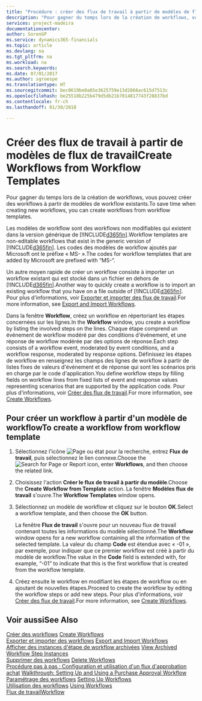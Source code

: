 ```yaml
---
title: "Procédure : créer des flux de travail à partir de modèles de flux de travail | Microsoft Docs"
description: "Pour gagner du temps lors de la création de workflows, vous pouvez créer des workflows à partir de modèles de workflow existants."
services: project-madeira
documentationcenter: 
author: SorenGP
ms.service: dynamics365-financials
ms.topic: article
ms.devlang: na
ms.tgt_pltfrm: na
ms.workload: na
ms.search.keywords: 
ms.date: 07/01/2017
ms.author: sgroespe
ms.translationtype: HT
ms.sourcegitcommit: bec0619be0a65e3625759e13d2866ac615d7513c
ms.openlocfilehash: be25518b225b479d5db21b7014817743f28837bd
ms.contentlocale: fr-ch
ms.lasthandoff: 01/30/2018

---
```

# <a name="create-workflows-from-workflow-templates"></a><span data-ttu-id="6e3fe-103">Créer des flux de travail à partir de modèles de flux de travail</span><span class="sxs-lookup"><span data-stu-id="6e3fe-103">Create Workflows from Workflow Templates</span></span>
<span data-ttu-id="6e3fe-104">Pour gagner du temps lors de la création de workflows, vous pouvez créer des workflows à partir de modèles de workflow existants.</span><span class="sxs-lookup"><span data-stu-id="6e3fe-104">To save time when creating new workflows, you can create workflows from workflow templates.</span></span>  

 <span data-ttu-id="6e3fe-105">Les modèles de workflow sont des workflows non modifiables qui existent dans la version générique de [!INCLUDE[d365fin](includes/d365fin_md.md)].</span><span class="sxs-lookup"><span data-stu-id="6e3fe-105">Workflow templates are non-editable workflows that exist in the generic version of [!INCLUDE[d365fin](includes/d365fin_md.md)].</span></span> <span data-ttu-id="6e3fe-106">Les codes des modèles de workflow ajoutés par Microsoft ont le préfixe « MS- ».</span><span class="sxs-lookup"><span data-stu-id="6e3fe-106">The codes for workflow templates that are added by Microsoft are prefixed with “MS-“.</span></span>  

 <span data-ttu-id="6e3fe-107">Un autre moyen rapide de créer un workflow consiste à importer un workflow existant qui est stocké dans un fichier en dehors de [!INCLUDE[d365fin](includes/d365fin_md.md)].</span><span class="sxs-lookup"><span data-stu-id="6e3fe-107">Another way to quickly create a workflow is to import an existing workflow that you have on a file outside of [!INCLUDE[d365fin](includes/d365fin_md.md)].</span></span> <span data-ttu-id="6e3fe-108">Pour plus d'informations, voir [Exporter et importer des flux de travail](across-how-to-export-and-import-workflows.md).</span><span class="sxs-lookup"><span data-stu-id="6e3fe-108">For more information, see [Export and Import Workflows](across-how-to-export-and-import-workflows.md).</span></span>  

<span data-ttu-id="6e3fe-109">Dans la fenêtre **Workflow**, créez un workflow en répertoriant les étapes concernées sur les lignes.</span><span class="sxs-lookup"><span data-stu-id="6e3fe-109">In the **Workflow** window, you create a workflow by listing the involved steps on the lines.</span></span> <span data-ttu-id="6e3fe-110">Chaque étape comprend un événement de workflow modéré par des conditions d'événement, et une réponse de workflow modérée par des options de réponse.</span><span class="sxs-lookup"><span data-stu-id="6e3fe-110">Each step consists of a workflow event, moderated by event conditions, and a workflow response, moderated by response options.</span></span> <span data-ttu-id="6e3fe-111">Définissez les étapes de workflow en renseignez les champs des lignes de workflow à partir de listes fixes de valeurs d'événement et de réponse qui sont les scénarios pris en charge par le code d'application.</span><span class="sxs-lookup"><span data-stu-id="6e3fe-111">You define workflow steps by filling fields on workflow lines from fixed lists of event and response values representing scenarios that are supported by the application code.</span></span> <span data-ttu-id="6e3fe-112">Pour plus d'informations, voir [Créer des flux de travail](across-how-to-create-workflows.md).</span><span class="sxs-lookup"><span data-stu-id="6e3fe-112">For more information, see [Create Workflows](across-how-to-create-workflows.md).</span></span>  

## <a name="to-create-a-workflow-from-workflow-template"></a><span data-ttu-id="6e3fe-113">Pour créer un workflow à partir d'un modèle de workflow</span><span class="sxs-lookup"><span data-stu-id="6e3fe-113">To create a workflow from workflow template</span></span>  
1.  <span data-ttu-id="6e3fe-114">Sélectionnez l'icône ![Page ou état pour la recherche](media/ui-search/search_small.png "icône Page ou état pour la recherche"), entrez **Flux de travail**, puis sélectionnez le lien connexe.</span><span class="sxs-lookup"><span data-stu-id="6e3fe-114">Choose the ![Search for Page or Report](media/ui-search/search_small.png "Search for Page or Report icon") icon, enter **Workflows**, and then choose the related link.</span></span>  
2.  <span data-ttu-id="6e3fe-115">Choisissez l'action **Créer le flux de travail à partir du modèle**.</span><span class="sxs-lookup"><span data-stu-id="6e3fe-115">Choose the **Create Workflow from Template** action.</span></span> <span data-ttu-id="6e3fe-116">La fenêtre **Modèles flux de travail** s'ouvre.</span><span class="sxs-lookup"><span data-stu-id="6e3fe-116">The **Workflow Templates** window opens.</span></span>  
3.  <span data-ttu-id="6e3fe-117">Sélectionnez un modèle de workflow et cliquez sur le bouton **OK**.</span><span class="sxs-lookup"><span data-stu-id="6e3fe-117">Select a workflow template, and then choose the **OK** button.</span></span>  

     <span data-ttu-id="6e3fe-118">La fenêtre **Flux de travail** s'ouvre pour un nouveau flux de travail contenant toutes les informations du modèle sélectionné.</span><span class="sxs-lookup"><span data-stu-id="6e3fe-118">The **Workflow** window opens for a new workflow containing all the information of the selected template.</span></span> <span data-ttu-id="6e3fe-119">La valeur du champ **Code** est étendue avec « -01 », par exemple, pour indiquer que ce premier workflow est créé à partir du modèle de workflow.</span><span class="sxs-lookup"><span data-stu-id="6e3fe-119">The value in the **Code** field is extended with, for example, “-01” to indicate that this is the first workflow that is created from the workflow template.</span></span>  
4.  <span data-ttu-id="6e3fe-120">Créez ensuite le workflow en modifiant les étapes de workflow ou en ajoutant de nouvelles étapes.</span><span class="sxs-lookup"><span data-stu-id="6e3fe-120">Proceed to create the workflow by editing the workflow steps or add new steps.</span></span> <span data-ttu-id="6e3fe-121">Pour plus d'informations, voir [Créer des flux de travail](across-how-to-create-workflows.md).</span><span class="sxs-lookup"><span data-stu-id="6e3fe-121">For more information, see [Create Workflows](across-how-to-create-workflows.md).</span></span>  

## <a name="see-also"></a><span data-ttu-id="6e3fe-122">Voir aussi</span><span class="sxs-lookup"><span data-stu-id="6e3fe-122">See Also</span></span>  
 <span data-ttu-id="6e3fe-123">[Créer des workflows](across-how-to-create-workflows.md) </span><span class="sxs-lookup"><span data-stu-id="6e3fe-123">[Create Workflows](across-how-to-create-workflows.md) </span></span>  
 <span data-ttu-id="6e3fe-124">[Exporter et importer des workflows](across-how-to-export-and-import-workflows.md) </span><span class="sxs-lookup"><span data-stu-id="6e3fe-124">[Export and Import Workflows](across-how-to-export-and-import-workflows.md) </span></span>  
 <span data-ttu-id="6e3fe-125">[Afficher des instances d'étape de workflow archivées](across-how-to-view-archived-workflow-step-instances.md) </span><span class="sxs-lookup"><span data-stu-id="6e3fe-125">[View Archived Workflow Step Instances](across-how-to-view-archived-workflow-step-instances.md) </span></span>  
 <span data-ttu-id="6e3fe-126">[Supprimer des workflows](across-how-to-delete-workflows.md) </span><span class="sxs-lookup"><span data-stu-id="6e3fe-126">[Delete Workflows](across-how-to-delete-workflows.md) </span></span>  
 <span data-ttu-id="6e3fe-127">[Procédure pas à pas : Configuration et utilisation d'un flux d'approbation achat](walkthrough-setting-up-and-using-a-purchase-approval-workflow.md) </span><span class="sxs-lookup"><span data-stu-id="6e3fe-127">[Walkthrough: Setting Up and Using a Purchase Approval Workflow](walkthrough-setting-up-and-using-a-purchase-approval-workflow.md) </span></span>  
 <span data-ttu-id="6e3fe-128">[Paramétrage des workflows](across-set-up-workflows.md) </span><span class="sxs-lookup"><span data-stu-id="6e3fe-128">[Setting Up Workflows](across-set-up-workflows.md) </span></span>  
 <span data-ttu-id="6e3fe-129">[Utilisation des workflows](across-use-workflows.md) </span><span class="sxs-lookup"><span data-stu-id="6e3fe-129">[Using Workflows](across-use-workflows.md) </span></span>  
 [<span data-ttu-id="6e3fe-130">Flux de travail</span><span class="sxs-lookup"><span data-stu-id="6e3fe-130">Workflow</span></span>](across-workflow.md)   

